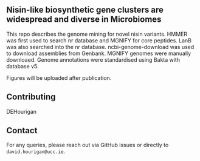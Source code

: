 ## Nisin-like biosynthetic gene clusters are widespread and diverse in Microbiomes
This repo describes the genome mining for novel nisin variants. 
HMMER was first used to search nr database and MGNIFY for core peptides. LanB was also searched into the nr database. ncbi-genome-download was used to download assemblies from Genbank. MGNIFY genomes were manually downloaed. Genome annotations were standardised using Bakta with database v5.

Figures will be uploaded after publication.
 
## Contributing

DEHourigan
 
## Contact

For any queries, please reach out via GitHub issues or directly to `david.hourigan@ucc.ie`.